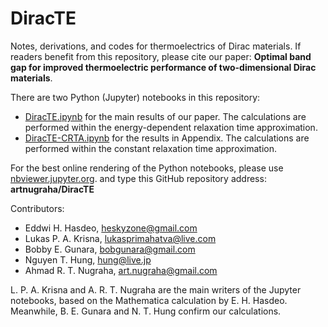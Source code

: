 # DiracTE
Notes, derivations, and codes for thermoelectrics of Dirac materials. If readers benefit from this repository, please cite our paper: <strong>Optimal band gap for improved thermoelectric performance of two-dimensional Dirac materials</strong>.

There are two Python (Jupyter) notebooks in this repository:
- <a href="https://nbviewer.jupyter.org/github/artnugraha/DiracTE/blob/master/DiracTE.ipynb">DiracTE.ipynb</a> for the main results of our paper. The calculations are performed within the energy-dependent relaxation time approximation.
- <a href="https://nbviewer.jupyter.org/github/artnugraha/DiracTE/blob/master/DiracTE-CRTA.ipynb">DiracTE-CRTA.ipynb</a> for the results in Appendix. The calculations are performed within the constant relaxation time approximation.

For the best online rendering of the Python notebooks, please use <a href="https://nbviewer.jupyter.org/">nbviewer.jupyter.org</a>. and type this GitHub repository address: <strong>artnugraha/DiracTE</strong>

Contributors:
- Eddwi H. Hasdeo, <a href="mailto:heskyzone@gmail.com">heskyzone@gmail.com</a>
- Lukas P. A. Krisna, <a href="lukasprimahatva@live.com">lukasprimahatva@live.com</a>
- Bobby E. Gunara, <a href="bobgunara@gmail.com">bobgunara@gmail.com</a>
- Nguyen T. Hung, <a href="hung@live.jp">hung@live.jp</a>
- Ahmad R. T. Nugraha, <a href="art.nugraha@gmail.com">art.nugraha@gmail.com</a>

L. P. A. Krisna and A. R. T. Nugraha are the main writers of the Jupyter notebooks, based on the Mathematica calculation by E. H. Hasdeo. Meanwhile, B. E. Gunara and N. T. Hung confirm our calculations.
